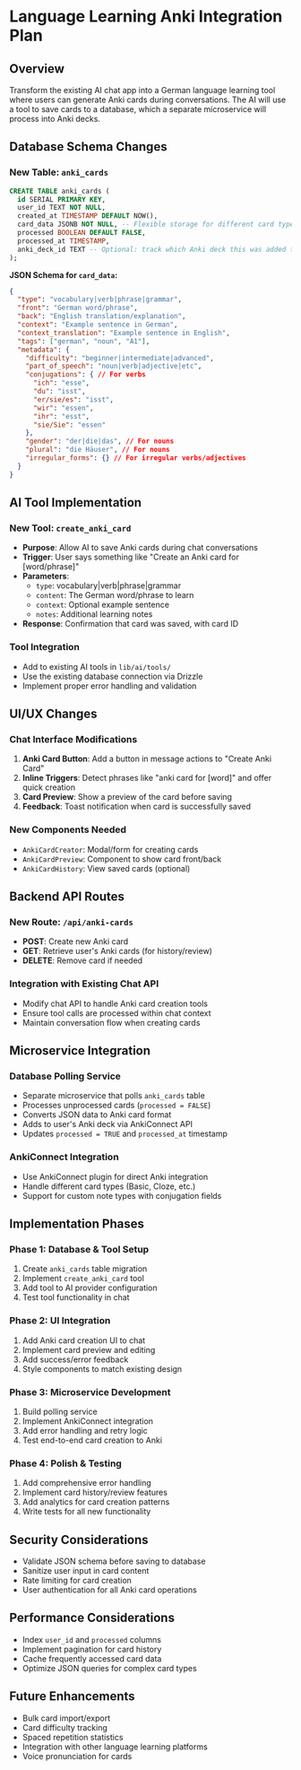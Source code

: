 # Language Learning Anki Integration Plan

## Overview
Transform the existing AI chat app into a German language learning tool where users can generate Anki cards during conversations. The AI will use a tool to save cards to a database, which a separate microservice will process into Anki decks.

## Database Schema Changes

### New Table: `anki_cards`
```sql
CREATE TABLE anki_cards (
  id SERIAL PRIMARY KEY,
  user_id TEXT NOT NULL,
  created_at TIMESTAMP DEFAULT NOW(),
  card_data JSONB NOT NULL, -- Flexible storage for different card types
  processed BOOLEAN DEFAULT FALSE,
  processed_at TIMESTAMP,
  anki_deck_id TEXT -- Optional: track which Anki deck this was added to
);
```

**JSON Schema for `card_data`:**
```json
{
  "type": "vocabulary|verb|phrase|grammar",
  "front": "German word/phrase",
  "back": "English translation/explanation",
  "context": "Example sentence in German",
  "context_translation": "Example sentence in English",
  "tags": ["german", "noun", "A1"],
  "metadata": {
    "difficulty": "beginner|intermediate|advanced",
    "part_of_speech": "noun|verb|adjective|etc",
    "conjugations": { // For verbs
      "ich": "esse",
      "du": "isst",
      "er/sie/es": "isst",
      "wir": "essen",
      "ihr": "esst",
      "sie/Sie": "essen"
    },
    "gender": "der|die|das", // For nouns
    "plural": "die Häuser", // For nouns
    "irregular_forms": {} // For irregular verbs/adjectives
  }
}
```

## AI Tool Implementation

### New Tool: `create_anki_card`
- **Purpose**: Allow AI to save Anki cards during chat conversations
- **Trigger**: User says something like "Create an Anki card for [word/phrase]"
- **Parameters**:
  - `type`: vocabulary|verb|phrase|grammar
  - `content`: The German word/phrase to learn
  - `context`: Optional example sentence
  - `notes`: Additional learning notes
- **Response**: Confirmation that card was saved, with card ID

### Tool Integration
- Add to existing AI tools in `lib/ai/tools/`
- Use the existing database connection via Drizzle
- Implement proper error handling and validation

## UI/UX Changes

### Chat Interface Modifications
1. **Anki Card Button**: Add a button in message actions to "Create Anki Card"
2. **Inline Triggers**: Detect phrases like "anki card for [word]" and offer quick creation
3. **Card Preview**: Show a preview of the card before saving
4. **Feedback**: Toast notification when card is successfully saved

### New Components Needed
- `AnkiCardCreator`: Modal/form for creating cards
- `AnkiCardPreview`: Component to show card front/back
- `AnkiCardHistory`: View saved cards (optional)

## Backend API Routes

### New Route: `/api/anki-cards`
- **POST**: Create new Anki card
- **GET**: Retrieve user's Anki cards (for history/review)
- **DELETE**: Remove card if needed

### Integration with Existing Chat API
- Modify chat API to handle Anki card creation tools
- Ensure tool calls are processed within chat context
- Maintain conversation flow when creating cards

## Microservice Integration

### Database Polling Service
- Separate microservice that polls `anki_cards` table
- Processes unprocessed cards (`processed = FALSE`)
- Converts JSON data to Anki card format
- Adds to user's Anki deck via AnkiConnect API
- Updates `processed = TRUE` and `processed_at` timestamp

### AnkiConnect Integration
- Use AnkiConnect plugin for direct Anki integration
- Handle different card types (Basic, Cloze, etc.)
- Support for custom note types with conjugation fields

## Implementation Phases

### Phase 1: Database & Tool Setup
1. Create `anki_cards` table migration
2. Implement `create_anki_card` tool
3. Add tool to AI provider configuration
4. Test tool functionality in chat

### Phase 2: UI Integration
1. Add Anki card creation UI to chat
2. Implement card preview and editing
3. Add success/error feedback
4. Style components to match existing design

### Phase 3: Microservice Development
1. Build polling service
2. Implement AnkiConnect integration
3. Add error handling and retry logic
4. Test end-to-end card creation to Anki

### Phase 4: Polish & Testing
1. Add comprehensive error handling
2. Implement card history/review features
3. Add analytics for card creation patterns
4. Write tests for all new functionality

## Security Considerations
- Validate JSON schema before saving to database
- Sanitize user input in card content
- Rate limiting for card creation
- User authentication for all Anki card operations

## Performance Considerations
- Index `user_id` and `processed` columns
- Implement pagination for card history
- Cache frequently accessed card data
- Optimize JSON queries for complex card types

## Future Enhancements
- Bulk card import/export
- Card difficulty tracking
- Spaced repetition statistics
- Integration with other language learning platforms
- Voice pronunciation for cards